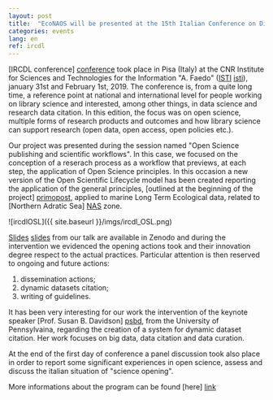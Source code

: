 ```yaml
---
layout: post
title:  "EcoNAOS will be presented at the 15th Italian Conference on Digital Libraries"
categories: events
lang: en
ref: ircdl
---
```



[IRCDL conference] [conference] took place in Pisa (Italy) at the CNR Institute for Sciences and Technologies for the Information "A. Faedo" ([ISTI] [isti]), january 31st and February 1st, 2019. The conference is, from a quite long time, a reference point at national and international level for people working on library science and interested, among other things, in data science and research data citation. In this edition, the focus was on open science, multiple forms of research products and outcomes and how library science can support research (open data, open access, open policies etc.).

Our project was presented during the session named "Open Science publishing and scientific workflows". In this case, we focused on the conception of a reserach process as a workflow that previews, at each step, the application of Open Science principles. In this occasion a new version of the Open Scientific Lifecycle model has been created reporting the application of the general principles, [outlined at the beginning of the project] [primopost], applied to marine Long Term Ecological data, related to [Northern Adratic Sea] [NAS] zone.

![ircdlOSL]({{ site.baseurl }}/imgs/ircdl_OSL.png)

[Slides] [slides] from our talk are available in Zenodo and during the intervention we evidenced the opening actions took and their innovation degree respect to the actual practices. Particular attention is then reserved to ongoing and future actions:

1. dissemination actions;
2. dynamic datasets citation;
3. writing of guidelines.

It has been very interesting for our work the intervention of the keynote speaker [Prof. Susan B. Davidson] [psbd], from the University of Pennsylvaina, regarding the creation of a system for dynamic dataset citation. Her work focuses on big data, data citation and data curation.

At the end of the first day of conference a panel discussion took also place in order to report some significant experiences in open science, assess and discuss the italian situation of "science opening".

More informations about the program can be found [here] [link]


[conference]: https://ircdl2019.isti.cnr.it/
[isti]: https://www.isti.cnr.it/
[primopost]: https://cnr-ismar.github.io/econaos/ideas/2017/04/27/open-project-lifecycle.html
[NAS]: https://deims.org/92fd6fad-99cd-4972-93bd-c491f0be1301
[slides]: https://zenodo.org/record/2554017
[psbd]: http://www.cis.upenn.edu/~susan/home.html
[link]: https://ircdl2019.isti.cnr.it/?page_id=18
